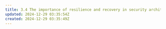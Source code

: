 ```yaml
---
title: 3.4 The importance of resilience and recovery in security architecture
updated: 2024-12-29 03:35:54Z
created: 2024-12-29 03:35:49Z
---
```


